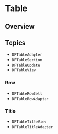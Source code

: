 # Table

## Overview

## Topics

- ``DPTableAdapter``
- ``DPTableSection``
- ``DPTableUpdate``
- ``DPTableView``

### Row

- ``DPTableRowCell``
- ``DPTableRowAdapter``

### Title

- ``DPTableTitleView``
- ``DPTableTitleAdapter``
